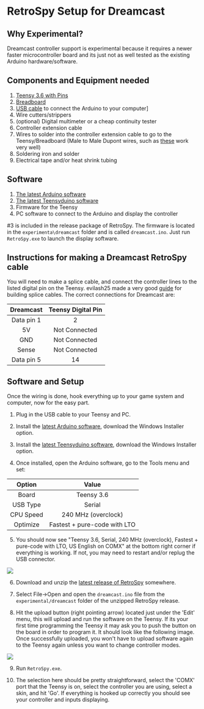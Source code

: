 
RetroSpy Setup for Dreamcast
======

## Why Experimental?

Dreamcast controller support is experimental because it requires a newer faster microcontroller board and its just not as well tested as the existing Arduino hardware/software.

## Components and Equipment needed

1. [Teensy 3.6 with Pins](https://www.amazon.com/PJRC-Teensy-3-6-with-pins/dp/B01MG2PYYP/ref=sr_1_1?s=electronics&ie=UTF8&qid=1548799893&sr=1-1&keywords=teensy+3.6) 
3. [Breadboard](https://www.amazon.com/EL-CP-003-Breadboard-Solderless-Distribution-Connecting/dp/B01EV6LJ7G/ref=pd_lpo_vtph_21_bs_img_1?_encoding=UTF8&psc=1&refRID=NW19FZVRQYZDFQC900X00)
3. [USB cable](https://www.amazon.com/Staging-Product-Not-Retail-Sale/dp/B0741WGQ36/ref=sr_1_1_sspa?s=electronics&ie=UTF8&qid=1548799929&sr=1-1-spons&keywords=micro+USB+cable&psc=1) to connect the Arduino to your computer]
4. Wire cutters/strippers
5. (optional) Digital multimeter or a cheap continuity tester 
6. Controller extension cable
7. Wires to solder into the controller extension cable to go to the Teensy/Breadboard (Male to Male Dupont wires, such as [these](https://www.newegg.com/Product/Product.aspx?Item=9SIABKS5R54282&ignorebbr=1&nm_mc=KNC-GoogleMKP-PC&cm_mmc=KNC-GoogleMKP-PC-_-pla-New+Ocean+Tech-_-Gadgets-_-9SIABKS5R54282&gclid=Cj0KCQiAi57gBRDqARIsABhDSMpuM-JL8VWplLwJAD_A3pZrJ0GYVSMUcdcLZrZELpDAdR4VpBIDVyYaApR_EALw_wcB&gclsrc=aw.ds) work very well)
8. Soldering iron and solder
9. Electrical tape and/or heat shrink tubing

## Software

1. [The latest Arduino software](http://arduino.cc/en/Main/Software)
2. [The latest Teensyduino software](https://www.pjrc.com/teensy/td_download.html)
3. Firmware for the Teensy
4. PC software to connect to the Arduino and display the controller

\#3 is included in the release package of RetroSpy.  The firmware is located in the ``experimenta\dreamcast`` folder and is called ``dreamcast.ino``.   Just run ``RetroSpy.exe`` to launch the display software.

## Instructions for making a Dreamcast RetroSpy cable

You will need to make a splice cable, and connect the controller lines to the listed digital pin on the Teensy. evilash25 made a very good [guide](https://github.com/zoggins/RetroSpy/blob/master/docs/guide-evilash25.md#wiring) for building splice cables.
The correct connections for Dreamcast are:

|   Dreamcast   | Teensy Digital Pin |
|:-------------:|:-------------------:|
|   Data pin 1  |          2          |
|      5V       |    Not Connected    |
|      GND      |    Not Connected    |
|     Sense     |    Not Connected    |
|   Data pin 5  |          14         |

## Software and Setup

Once the wiring is done, hook everything up to your game system and computer, now for the easy part.

1. Plug in the USB cable to your Teensy and PC.

2. Install the [latest Arduino software](http://arduino.cc/en/Main/Software), download the Windows Installer option.

3. Install the [latest Teensyduino software](https://www.pjrc.com/teensy/td_download.html), download the Windows Installer option.

4. Once installed, open the Arduino software, go to the Tools menu and set:

|   Option      |       Value         |
|:-------------:|:-------------------:|
|   Board       |   Teensy 3.6        |
|  USB Type     |    Serial           |
| CPU Speed     |    240 MHz (overclock)   |
|  Optimize     |    Fastest + pure-code with LTO    |

5. You should now see "Teensy 3.6, Serial, 240 MHz (overclock), Fastest + pure-code with LTO, US English on COMX" at the bottom right corner if everything is working. If not, you may need to restart and/or replug the USB connector.

![](https://raw.githubusercontent.com/zoggins/RetroSpy/master/docs/tutorial-images/readme_images/TeensyOnCom7.png)

6. Download and unzip the [latest release of RetroSpy](https://github.com/zoggins/RetroSpy/releases/latest) somewhere.

7. Select File->Open and open the ``dreamcast.ino`` file from the ``experimental/dreamcast`` folder of the unzipped RetroSpy release. 

8. Hit the upload button (right pointing arrow) located just under the 'Edit' menu, this will upload and run the software on the Teensy. If its your first time programming the Teensy it may ask you to push the button on the board in order to program it.  It should look like the following image. Once successfully uploaded, you won't have to upload software again to the Teensy again unless you want to change controller modes. 

![](https://raw.githubusercontent.com/zoggins/RetroSpy/master/docs/tutorial-images/readme_images/upload.png)

9. Run ``RetroSpy.exe``.

10. The selection here should be pretty straightforward, select the 'COMX' port that the Teensy is on, select the controller you are using, select a skin, and hit 'Go'. If everything is hooked up correctly you should see your controller and inputs displaying.
